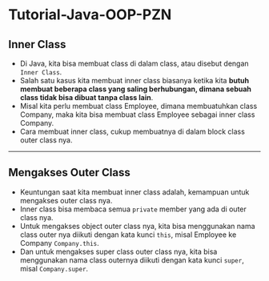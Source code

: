 # Tutorial-Java-OOP-PZN
## Inner Class
* Di Java, kita bisa membuat class di dalam class, atau disebut dengan `Inner Class`.
* Salah satu kasus kita membuat inner class biasanya ketika kita **butuh membuat beberapa class yang saling berhubungan, dimana sebuah class tidak bisa dibuat tanpa class lain**.
* Misal kita perlu membuat class Employee, dimana membuatuhkan class Company, maka kita bisa membuat class Employee sebagai inner class Company.
* Cara membuat inner class, cukup membuatnya di dalam block class outer class nya.

---

## Mengakses Outer Class
* Keuntungan saat kita membuat inner class adalah, kemampuan untuk mengakses outer class nya.
* Inner class bisa membaca semua `private` member yang ada di outer class nya.
* Untuk mengakses object outer class nya, kita bisa menggunakan nama class outer nya diikuti dengan kata kunci `this`, misal Employee ke Company `Company.this`.
* Dan untuk mengakses super class outer class nya, kita bisa menggunakan nama class outernya diikuti dengan kata kunci `super`, misal `Company.super`.